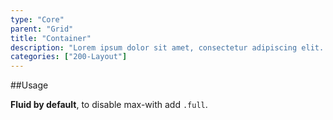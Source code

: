 ```yaml
---
type: "Core"
parent: "Grid"
title: "Container"
description: "Lorem ipsum dolor sit amet, consectetur adipiscing elit. Nunc tempus laoreet leo sit amet iaculis."
categories: ["200-Layout"]
---
```


##Usage

**Fluid by default**, to disable max-with add `.full`.

<script type="text/plain" class="language-markup">
  <div class="container">
    <!-- content -->
  </div>
  
  <div class="container full">
    <!-- content -->
  </div>
</script>
